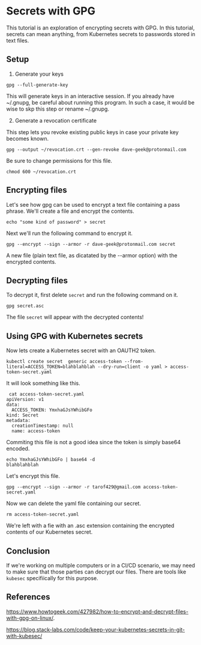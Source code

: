 # Secrets with GPG

This tutorial is an exploration of encrypting secrets with GPG. In this tutorial, secrets can mean anything, from Kubernetes secrets to passwords stored in text files. 

## Setup

1. Generate your keys

```
gpg --full-generate-key
```

This will generate keys in an interactive session. If you already have ~/.gnupg, be careful about running this program. In such a case, it would be wise to skp this step or rename ~/.gnupg.

2. Generate a revocation certificate

This step lets you revoke existing public keys in case your private key becomes known.

```
gpg --output ~/revocation.crt --gen-revoke dave-geek@protonmail.com
```

Be sure to change permissions for this file.

```
chmod 600 ~/revocation.crt
```

## Encrypting files

Let's see how gpg can be used to encrypt a text file containing a pass phrase. We'll create a file and encrypt the contents.

```
echo "some kind of password" > secret
```

Next we'll run the following command to encrypt it.

```
gpg --encrypt --sign --armor -r dave-geek@protonmail.com secret
```

A new file (plain text file, as dicatated by the --armor option) with the encrypted contents. 

## Decrypting files

To decrypt it, first delete `secret` and run the following command on it.

```
gpg secret.asc
```

The file `secret` will appear with the decrypted contents!

## Using GPG with Kubernetes secrets

Now lets create a Kubernetes secret with an OAUTH2 token.

```
kubectl create secret  generic access-token --from-literal=ACCESS_TOKEN=blahblahblah --dry-run=client -o yaml > access-token-secret.yaml
```

It will look something like this.

```
 cat access-token-secret.yaml 
apiVersion: v1
data:
  ACCESS_TOKEN: YmxhaGJsYWhibGFo
kind: Secret
metadata:
  creationTimestamp: null
  name: access-token
```

Commiting this file is not a good idea since the token is simply base64 encoded.

```
echo YmxhaGJsYWhibGFo | base64 -d
blahblahblah
```

Let's encrypt this file.

```
gpg --encrypt --sign --armor -r tarof429@gmail.com access-token-secret.yaml 
```

Now we can delete the yaml file containing our secret.

```
rm access-token-secret.yaml
```

We're left with a fie with an .asc extension containing the encrypted contents of our Kubernetes secret. 

## Conclusion

If we're working on multiple computers or in a CI/CD scenario, we may need to make sure that those parties can decrypt our files. There are tools like `kubesec` specifiically for this purpose.

## References

https://www.howtogeek.com/427982/how-to-encrypt-and-decrypt-files-with-gpg-on-linux/. 

https://blog.stack-labs.com/code/keep-your-kubernetes-secrets-in-git-with-kubesec/
